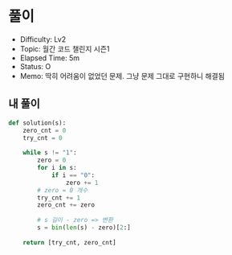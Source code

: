 # 풀이
- Difficulty: Lv2
- Topic:  월간 코드 챌린지 시즌1
- Elapsed Time:  5m
- Status:  O
- Memo:  딱히 어려움이 없었던 문제. 그냥 문제 그대로 구현하니 해결됨

## 내 풀이
```py
def solution(s):
    zero_cnt = 0
    try_cnt = 0
    
    while s != "1":
        zero = 0
        for i in s:
            if i == "0":
                zero += 1
        # zero = 0 개수 
        try_cnt += 1
        zero_cnt += zero
        
        # s 길이 - zero => 변환
        s = bin(len(s) - zero)[2:]
        
    return [try_cnt, zero_cnt]
```